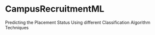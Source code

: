 # CampusRecruitmentML
Predicting the Placement Status Using different Classification Algorithm Techniques 
